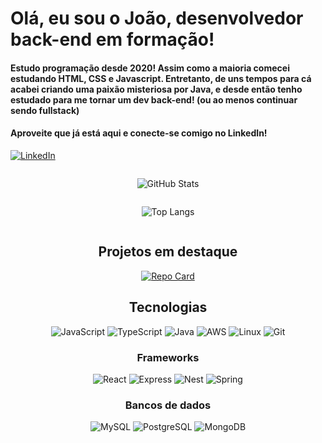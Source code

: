 # Olá, eu sou o João, desenvolvedor back-end em formação!

#### Estudo programação desde 2020! Assim como a maioria comecei estudando HTML, CSS e Javascript. Entretanto, de uns tempos para cá acabei criando uma paixão misteriosa por Java, e desde então tenho estudado para me tornar um dev back-end! (ou ao menos continuar sendo fullstack)

#### Aproveite que já está aqui e conecte-se comigo no LinkedIn!

[![LinkedIn](https://img.shields.io/badge/LinkedIn-0077B5?style=for-the-badge&logo=linkedin&logoColor=white)](https://www.linkedin.com/in/SEUUSERNAME/)

<div style="display: flex; align-items: center; flex-direction: column;">

![GitHub Stats](https://github-readme-stats.vercel.app/api?username=joaovitor-ma&theme=transparent&bg_color=000&border_color=30A3DC&show_icons=true&icon_color=30A3DC&title_color=E94D5F&text_color=FFF)

![Top Langs](https://github-readme-stats-git-masterrstaa-rickstaa.vercel.app/api/top-langs/?username=joaovitor-ma&layout=compact&bg_color=000&border_color=30A3DC&title_color=E94D5F&text_color=FFF)


</div>

<div style="text-align: center;">

## Projetos em destaque
[![Repo Card](https://github-readme-stats.vercel.app/api/pin/?username=joaovitor-ma&repo=projeto-imoveis-sa&bg_color=000&border_color=30A3DC&show_icons=true&icon_color=30A3DC&title_color=E94D5F&text_color=FFF)](https://github.com/SEUUSERNAME/SEUREPOSITORIO)

</div>

<div style="text-align: center;">

## Tecnologias
![JavaScript](https://img.shields.io/badge/JavaScript-F7DF1E?style=for-the-badge&logo=javascript&logoColor=black)
![TypeScript](https://img.shields.io/badge/TypeScript-007ACC?style=for-the-badge&logo=typescript&logoColor=white)
![Java](https://img.shields.io/badge/java-%23ED8B00.svg?style=for-the-badge&logo=openjdk&logoColor=white)
![AWS](https://img.shields.io/badge/AWS-000.svg?style=for-the-badge&logo=amazon-aws&logoColor=white)
![Linux](https://img.shields.io/badge/Linux-000?style=for-the-badge&logo=linux&logoColor=FCC624)
![Git](https://img.shields.io/badge/GIT-E44C30?style=for-the-badge&logo=git&logoColor=white)

</div>


<div style="text-align: center;">

### Frameworks
![React](https://img.shields.io/badge/React-20232A?style=for-the-badge&logo=react&logoColor=61DAFB)
![Express](https://img.shields.io/badge/express.js-%23404d59.svg?style=for-the-badge&logo=express&logoColor=%2361DAFB)
![Nest](https://img.shields.io/badge/nestjs-%23E0234E.svg?style=for-the-badge&logo=nestjs&logoColor=white)
![Spring](https://img.shields.io/badge/spring-%236DB33F.svg?style=for-the-badge&logo=spring&logoColor=white)

</div>


<div style="text-align: center;">

### Bancos de dados
![MySQL](https://img.shields.io/badge/MySQL-00000F?style=for-the-badge&logo=mysql&logoColor=white)
![PostgreSQL](https://img.shields.io/badge/PostgreSQL-000?style=for-the-badge&logo=postgresql)
![MongoDB](https://img.shields.io/badge/MongoDB-%234ea94b.svg?style=for-the-badge&logo=mongodb&logoColor=white)

</div>
